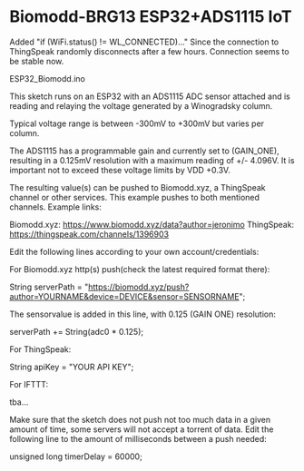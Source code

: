 # Biomodd-BRG13 ESP32+ADS1115 IoT

Added "if (WiFi.status() != WL_CONNECTED)..." Since the connection to ThingSpeak randomly disconnects after a few hours. Connection seems to be stable now.

ESP32_Biomodd.ino

This sketch runs on an ESP32 with an ADS1115 ADC sensor attached and is reading and relaying the voltage generated by a Winogradsky column.

Typical voltage range is between -300mV to +300mV but varies per column.

The ADS1115 has a programmable gain and currently set to (GAIN_ONE), resulting in a 0.125mV resolution with a maximum reading of +/- 4.096V.
It is important not to exceed these voltage limits by VDD +0.3V.

The resulting value(s) can be pushed to Biomodd.xyz, a ThingSpeak channel or other services. This example pushes to both mentioned channels. 
Example links:

Biomodd.xyz: https://www.biomodd.xyz/data?author=jeronimo
ThingSpeak:  https://thingspeak.com/channels/1396903



Edit the following lines according to your own account/credentials:

For Biomodd.xyz http(s) push(check the latest required format there):

String serverPath = "https://biomodd.xyz/push?author=YOURNAME&device=DEVICE&sensor=SENSORNAME";

The sensorvalue is added in this line, with 0.125 (GAIN ONE) resolution:

serverPath +=  String(adc0 * 0.125);

For ThingSpeak:

String apiKey = "YOUR API KEY";

For IFTTT:

tba...

Make sure that the sketch does not push not too much data in a given amount of time, some servers will not accept a torrent of data.
Edit the following line to the amount of milliseconds between a push needed:

unsigned long timerDelay = 60000; 
